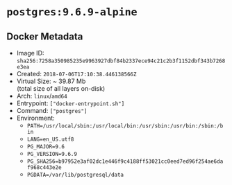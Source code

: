 # `postgres:9.6.9-alpine`

## Docker Metadata

- Image ID: `sha256:7258a350985235e9963927dbf84b2337ece94c21c2b3f1152dbf343b7268e3ea`
- Created: `2018-07-06T17:10:38.446138566Z`
- Virtual Size: ~ 39.87 Mb  
  (total size of all layers on-disk)
- Arch: `linux`/`amd64`
- Entrypoint: `["docker-entrypoint.sh"]`
- Command: `["postgres"]`
- Environment:
  - `PATH=/usr/local/sbin:/usr/local/bin:/usr/sbin:/usr/bin:/sbin:/bin`
  - `LANG=en_US.utf8`
  - `PG_MAJOR=9.6`
  - `PG_VERSION=9.6.9`
  - `PG_SHA256=b97952e3af02dc1e446f9c4188ff53021cc0eed7ed96f254ae6daf968c443e2e`
  - `PGDATA=/var/lib/postgresql/data`
